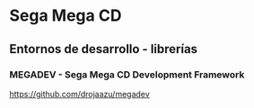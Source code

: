 # Sega Mega CD

## Entornos de desarrollo - librerías

### MEGADEV - Sega Mega CD Development Framework

https://github.com/drojaazu/megadev
